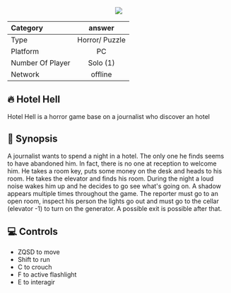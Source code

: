 <p align = "center">
  <img src = "https://github.com/Lluciocc/Hotel-Hell/blob/main/standard%20(3).gif" />
</p>

  | Category | answer |
  |:--------------|:-------------:|
  | Type | Horror/ Puzzle |
  | Platform | PC |
  | Number Of Player | Solo (1) |
  | Network | offline |


## 🔥 Hotel Hell
Hotel Hell is a horror game base on a journalist who discover an hotel

## 📖 Synopsis
A journalist wants to spend a night in a hotel. The only one he finds seems to have abandoned him. In fact, there is no one at reception to welcome him. He takes a room key, puts some money on the desk and heads to his room. He takes the elevator and finds his room. During the night a loud noise wakes him up and he decides to go see what's going on. A shadow appears multiple times throughout the game. The reporter must go to an open room, inspect his person the lights go out and must go to the cellar (elevator -1) to turn on the generator. A possible exit is possible after that.

## 💻 Controls
- ZQSD to move
- Shift to run
- C to crouch
- F to active flashlight
- E to interagir
